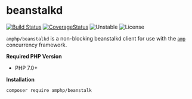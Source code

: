 # beanstalkd

[![Build Status](https://img.shields.io/travis/amphp/beanstalkd/master.svg?style=flat-square)](https://travis-ci.org/amphp/beanstalkd)
[![CoverageStatus](https://img.shields.io/coveralls/amphp/beanstalkd/master.svg?style=flat-square)](https://coveralls.io/github/amphp/beanstalkd?branch=master)
![Unstable](https://img.shields.io/badge/api-unstable-orange.svg?style=flat-square)
![License](https://img.shields.io/badge/license-MIT-blue.svg?style=flat-square)

`amphp/beanstalkd` is a non-blocking beanstalkd client for use with the [`amp`](https://github.com/amphp/amp)
concurrency framework.

**Required PHP Version**

- PHP 7.0+

**Installation**

```bash
composer require amphp/beanstalk
```
